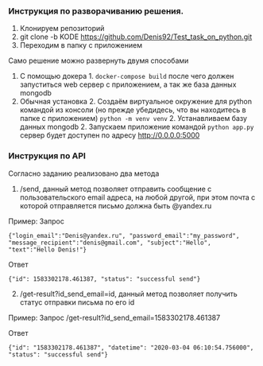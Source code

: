 ### Инструкция по разворачиванию решения.
1. Клонируем репозиторий
2. git clone -b KODE https://github.com/Denis92/Test_task_on_python.git
3. Переходим в папку с приложением

Само решение можно развернуть двумя способами
1. С помощью докера 
    1.
        ```
        docker-compose build
        ```
    после чего должен запуститься web сервер с приложением, а так же база данных mongodb
2. Обычная установка
    2. Создаём виртуальное окружение для python командой из консоли (но прежде убедидесь, что вы находитесь в папке с приложением)
        ```
        python -m venv venv
        ```
    2. Устанавливаем базу данных mongodb
    2. Запускаем приложение командой
        ```
        python app.py
        ```
    сервер будет доступен по адресу http://0.0.0.0:5000
  
### Инструкция по API
Согласно заданию реализовано два метода
1. /send, данный метод позволяет отправить сообщение с пользовательского email адреса, на любой другой, при этом почта с которой отправляется письмо должна быть @yandex.ru

Пример:
Запрос
```
{"login_email":"Denis@yandex.ru", "password_email":"my_password", "message_recipient":"denis@gmail.com", "subject":"Hello", "text":"Hello Denis!"}
```

Ответ
```
{"id": 1583302178.461387, "status": "successful send"}
```
2. /get-result?id_send_email=id, данный метод позволяет получить статус отправки письма по его id

Пример:
Запрос
/get-result?id_send_email=1583302178.461387

Ответ
```
{"id": "1583302178.461387", "datetime": "2020-03-04 06:10:54.756000", "status": "successful send"}
```
